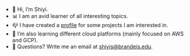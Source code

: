 - 🤖 Hi, I’m Shiyi.
- 📊 I am an avid learner of all interesting topics.
- 📪 I have created a [profile](https://github.com/shiyisrsly) for some projects I am interested in.
- 🌱 I’m also learning different cloud platforms (mainly focused on AWS and GCP).
- 💌 Questions? Write me an email at shiyis@brandeis.edu.

<!---
shiyis/shiyis is a ✨ special ✨ repository because its `README.md` (this file) appears on your GitHub profile.
You can click the Preview link to take a look at your changes.
--->

